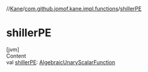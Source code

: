 //[Kane](../index.md)/[com.github.jomof.kane.impl.functions](index.md)/[shillerPE](shiller-p-e.md)



# shillerPE  
[jvm]  
Content  
val [shillerPE](shiller-p-e.md): [AlgebraicUnaryScalarFunction](-algebraic-unary-scalar-function/index.md)  



